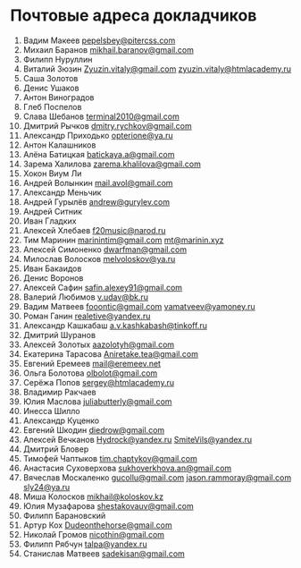 # Почтовые адреса докладчиков
1. Вадим Макеев pepelsbey@pitercss.com
2. Михаил Баранов mikhail.baranov@gmail.com
3. Филипп Нуруллин
4. Виталий Зюзин Zyuzin.vitaly@gmail.com zyuzin.vitaly@htmlacademy.ru
5. Саша Золотов
6. Денис Ушаков
7. Антон Виноградов
8. Глеб Поспелов
9. Слава Шебанов terminal2010@gmail.com
10. Дмитрий Рычков dmitry.rychkov@gmail.com
11. Александр Приходько opterione@ya.ru
12. Антон Калашников
13. Алёна Батицкая batickaya.a@gmail.com
14. Зарема Халилова zarema.khalilova@gmail.com
15. Хокон Виум Ли
16. Андрей Волынкин mail.avol@gmail.com
17. Александр Меньчик
18. Андрей Гурылёв andrew@gurylev.com
19. Андрей Ситник
20. Иван Гладких
21. Алексей Хлебаев f20music@narod.ru
22. Тим Маринин marinintim@gmail.com mt@marinin.xyz
23. Алексей Симоненко dwarfman@gmail.com
24. Милослав Волосков melvoloskov@ya.ru
25. Иван Бакаидов
26. Денис Воронов
27. Алексей Сафин safin.alexey91@gmail.com
28. Валерий Любимов v.udav@bk.ru
29. Вадим Матвеев fooontic@gmail.com vamatveev@yamoney.ru
30. Роман Ганин realetive@yandex.ru
31. Александр Кашкабаш a.v.kashkabash@tinkoff.ru
32. Дмитрий Шуранов
33. Алексей Золотых aazolotyh@gmail.com
34. Екатерина Тарасова Aniretake.tea@gmail.com
35. Евгений Еремеев mail@eremeev.net
36. Ольга Болотова olbolot@gmail.com
37. Серёжа Попов sergey@htmlacademy.ru
38. Владимир Ракчаев
39. Юлия Маслова juliabutterly@gmail.com
40. Инесса Шилло
41. Александр Куценко
42. Евгений Шкодин diedrow@gmail.com
43. Алексей Вечканов Hydrock@yandex.ru SmiteVils@yandex.ru
44. Дмитрий Бловер
45. Тимофей Чаптыков tim.chaptykov@gmail.com
46. Анастасия Суховерхова sukhoverkhova.an@gmail.com
47. Вячеслав Москаленко gucollu@gmail.com jason.rammoray@gmail.com sly24@ya.ru
48. Миша Колосков mikhail@koloskov.kz
49. Юлия Музафарова shestakovauv@gmail.com
50. Филипп Барановский
51. Артур Кох Dudeonthehorse@gmail.com
52. Николай Громов nicothin@gmail.com
53. Филипп Рябчун talpa@yandex.ru
54. Станислав Матвеев sadekisan@gmail.com
